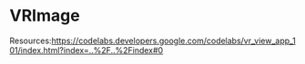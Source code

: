 # VRImage
Resources:https://codelabs.developers.google.com/codelabs/vr_view_app_101/index.html?index=..%2F..%2Findex#0
